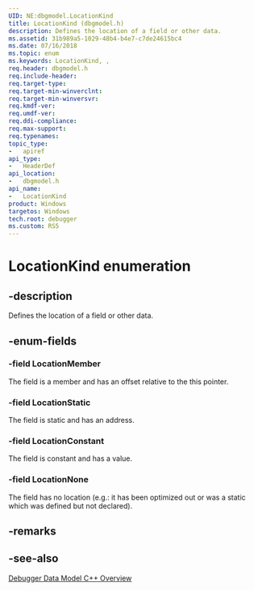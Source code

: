```yaml
---
UID: NE:dbgmodel.LocationKind
title: LocationKind (dbgmodel.h)
description: Defines the location of a field or other data.
ms.assetid: 31b989a5-1029-48b4-b4e7-c7de24615bc4
ms.date: 07/16/2018
ms.topic: enum
ms.keywords: LocationKind, , 
req.header: dbgmodel.h
req.include-header:
req.target-type:
req.target-min-winverclnt:
req.target-min-winversvr:
req.kmdf-ver:
req.umdf-ver:
req.ddi-compliance:
req.max-support:
req.typenames: 
topic_type: 
-	apiref
api_type: 
-	HeaderDef
api_location: 
-	dbgmodel.h
api_name: 
-	LocationKind
product: Windows
targetos: Windows
tech.root: debugger
ms.custom: RS5
---
```


# LocationKind enumeration

## -description

Defines the location of a field or other data.

## -enum-fields

### -field LocationMember
The field is a member and has an offset relative to the this pointer.
  
### -field LocationStatic 
The field is static and has an address.

### -field LocationConstant 
The field is constant and has a value.

### -field LocationNone 
The field has no location (e.g.: it has been optimized out or was a static which was defined but not declared).

## -remarks

## -see-also

[Debugger Data Model C++ Overview](https://docs.microsoft.com/windows-hardware/drivers/debugger/data-model-cpp-overview)
